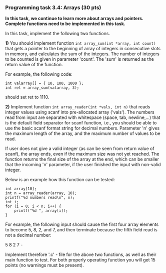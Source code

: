 ### Programming task 3.4: Arrays (30 pts)

**In this task, we continue to learn more about arrays and pointers. Complete
  functions need to be implemented in this task.**

In this task, implement the following two functions.

**1)** You should implement function `int array_sum(int *array, int count)` that 
gets a pointer to the beginning of array of integers in consecutive slots in memory, 
and calculates the sum of the integers. The number of integers to be counted is 
given in parameter 'count'. The 'sum' is returned as the return value of the function.

For example, the following code:

    int valarray[] = { 10, 100, 1000 };
    int ret = array_sum(valarray, 3);

should set ret to 1110.
        
**2)** Implement function `int array_reader(int *vals, int n)` that reads integer 
values using scanf into pre-allocated array ('vals'). The numbers read from input 
are separated with whitespace (space, tab, newline,...) that is the default field 
separator for scanf function, i.e., you should be able to use the basic scanf format 
string for decimal numbers. Parameter 'n' gives the maximum length of the array, 
and the maximum number of values to be read. 

If user does not give a valid integer (as can be seen from return value of scanf), 
the array ends, even if the maximum size was not yet reached. The function returns 
the final size of the array at the end, which can be smaller that the incoming 'n' 
parameter, if the user finished the input with non-valid integer.

Below is an example how this function can be tested:

    int array[10];
    int n = array_reader(array, 10);
    printf("%d numbers read\n", n);
    int i;
    for (i = 0; i < n; i++) {
        printf("%d ", array[i]);
    }

For example, the following input should cause the first four array elements to become 
5, 8, 2, and 7, and then terminate because the fifth field read is not a decimal number:

5 8 2 7 -

Implement therefore '.c' - file for the above two functions, as well as their main 
function to test. For both properly operating function you will get 15 points (no warnings
must be present).

